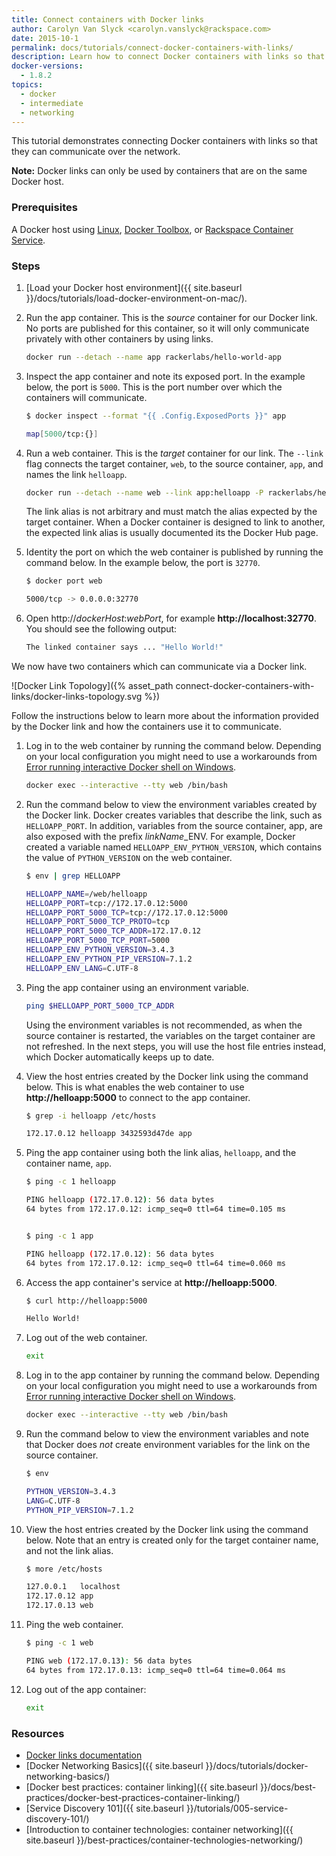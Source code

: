 ```yaml
---
title: Connect containers with Docker links
author: Carolyn Van Slyck <carolyn.vanslyck@rackspace.com>
date: 2015-10-1
permalink: docs/tutorials/connect-docker-containers-with-links/
description: Learn how to connect Docker containers with links so that they can communicate with each other over the network.
docker-versions:
  - 1.8.2
topics:
  - docker
  - intermediate
  - networking
---
```


This tutorial demonstrates connecting Docker containers with links so that they
can communicate over the network.

**Note:** Docker links can only be used by containers that are on the same Docker host.

### Prerequisites

A Docker host using [Linux][docker-linux], [Docker Toolbox][docker-toolbox], or [Rackspace Container Service][rcs].

[docker-linux]: http://docs.docker.com/linux/step_one/
[docker-toolbox]: https://www.docker.com/toolbox
[rcs]: http://mycluster.rackspacecloud.com/

### Steps

1. [Load your Docker host environment]({{ site.baseurl }}/docs/tutorials/load-docker-environment-on-mac/).

2. Run the app container. This is the _source_ container for our Docker link. No ports
    are published for this container, so it will only communicate privately with other
    containers by using links.

    ```bash
    docker run --detach --name app rackerlabs/hello-world-app
    ```

3. Inspect the app container and note its exposed port. In the example below, the
    port is `5000`. This is the port number over which the containers will communicate.

    ```bash
    $ docker inspect --format "{{ .Config.ExposedPorts }}" app
    
    map[5000/tcp:{}]
    ```

4. Run a web container. This is the _target_ container for our link.
    The `--link` flag connects the target container, `web`,
    to the source container, `app`, and names the link `helloapp`.

    ```bash
    docker run --detach --name web --link app:helloapp -P rackerlabs/hello-world-web
    ```

    The link alias is not arbitrary and must match the alias expected by the target
    container. When a Docker container is designed to link to another, the expected
    link alias is usually documented its the Docker Hub page.

5. Identity the port on which the web container is published by running the command below.
    In the example below, the port is `32770`.

    ```bash
    $ docker port web

    5000/tcp -> 0.0.0.0:32770
    ```

6. Open http://_dockerHost_:_webPort_, for example **http://localhost:32770**.
    You should see the following output:

      ```bash
      The linked container says ... "Hello World!"
      ```

We now have two containers which can communicate via a Docker link.

![Docker Link Topology]({% asset_path connect-docker-containers-with-links/docker-links-topology.svg %})

Follow the instructions below to learn more about the information provided by the Docker link
and how the containers use it to communicate.

1. Log in to the web container by running the command below. Depending on your local configuration
    you might need to use a workarounds from [Error running interactive Docker shell on Windows][tty-workaround].

    ```bash
    docker exec --interactive --tty web /bin/bash
    ```

2. Run the command below to view the environment variables created by the Docker link.
    Docker creates variables that describe the link, such as `HELLOAPP_PORT`.
    In addition, variables from the source container, app, are also exposed with the prefix _linkName_\_ENV.
    For example, Docker created a variable named `HELLOAPP_ENV_PYTHON_VERSION`,
    which contains the value of `PYTHON_VERSION` on the web container.

    ```bash
    $ env | grep HELLOAPP

    HELLOAPP_NAME=/web/helloapp
    HELLOAPP_PORT=tcp://172.17.0.12:5000
    HELLOAPP_PORT_5000_TCP=tcp://172.17.0.12:5000
    HELLOAPP_PORT_5000_TCP_PROTO=tcp
    HELLOAPP_PORT_5000_TCP_ADDR=172.17.0.12
    HELLOAPP_PORT_5000_TCP_PORT=5000
    HELLOAPP_ENV_PYTHON_VERSION=3.4.3
    HELLOAPP_ENV_PYTHON_PIP_VERSION=7.1.2
    HELLOAPP_ENV_LANG=C.UTF-8
    ```

3. Ping the app container using an environment variable.

    ```bash
    ping $HELLOAPP_PORT_5000_TCP_ADDR
    ```

    Using the environment variables is not recommended, as when the source container is restarted,
    the variables on the target container are not refreshed. In the next steps,
    you will use the host file entries instead, which Docker automatically keeps up to date.

4. View the host entries created by the Docker link using the command below. This
    is what enables the web container to use **http://helloapp:5000** to connect to the
    app container.

    ```bash
    $ grep -i helloapp /etc/hosts

    172.17.0.12	helloapp 3432593d47de app
    ```

5. Ping the app container using both the link alias, `helloapp`, and the container name, `app`.

    ```bash
    $ ping -c 1 helloapp

    PING helloapp (172.17.0.12): 56 data bytes
    64 bytes from 172.17.0.12: icmp_seq=0 ttl=64 time=0.105 ms


    $ ping -c 1 app

    PING helloapp (172.17.0.12): 56 data bytes
    64 bytes from 172.17.0.12: icmp_seq=0 ttl=64 time=0.060 ms
    ```

6. Access the app container's service at **http://helloapp:5000**.

    ```bash
    $ curl http://helloapp:5000

    Hello World!
    ```

7. Log out of the web container.

    ```bash
    exit
    ```

8. Log in to the app container by running the command below. Depending on your local configuration
    you might need to use a workarounds from [Error running interactive Docker shell on Windows][tty-workaround].

    ```bash
    docker exec --interactive --tty web /bin/bash
    ```

9. Run the command below to view the environment variables and note that Docker does _not_
    create environment variables for the link on the source container.

    ```bash
    $ env

    PYTHON_VERSION=3.4.3
    LANG=C.UTF-8
    PYTHON_PIP_VERSION=7.1.2
    ```

10. View the host entries created by the Docker link using the command below. Note that
    an entry is created only for the target container name, and not the link alias.

    ```bash
    $ more /etc/hosts

    127.0.0.1	localhost
    172.17.0.12	app
    172.17.0.13	web
    ```

11. Ping the web container.

    ```bash
    $ ping -c 1 web

    PING web (172.17.0.13): 56 data bytes
    64 bytes from 172.17.0.13: icmp_seq=0 ttl=64 time=0.064 ms
    ```

12. Log out of the app container:

    ```bash
    exit
    ```

[tty-workaround]: {{site.baseurl}}/docs/references/troubleshooting-cannot-enable-tty-mode-on-windows/

### Resources

* [Docker links documentation](https://docs.docker.com/userguide/dockerlinks/)
* [Docker Networking Basics]({{ site.baseurl }}/docs/tutorials/docker-networking-basics/)
* [Docker best practices: container linking]({{ site.baseurl }}/docs/best-practices/docker-best-practices-container-linking/)
* [Service Discovery 101]({{ site.baseurl }}/tutorials/005-service-discovery-101/)
* [Introduction to container technologies: container networking]({{ site.baseurl }}/best-practices/container-technologies-networking/)

